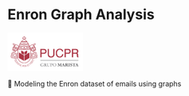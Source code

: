 # Enron Graph Analysis

<img src="https://github.com/gprzy/credit-scoring/blob/main/assets/puc.png" width="30%" height="30%"/>

📩 Modeling the Enron dataset of emails using graphs
